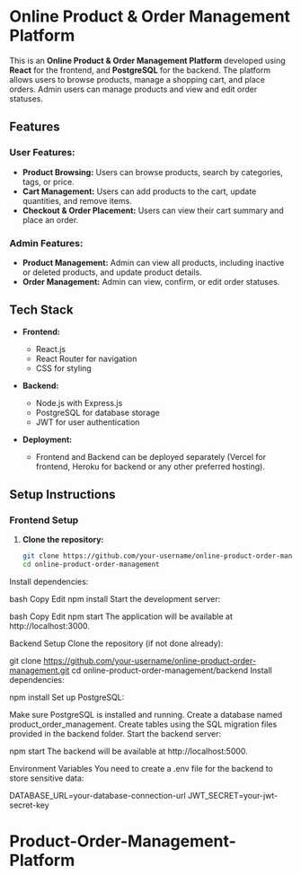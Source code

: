 # Online Product & Order Management Platform

This is an **Online Product & Order Management Platform** developed using **React**  for the frontend, and **PostgreSQL** for the backend. The platform allows users to browse products, manage a shopping cart, and place orders. Admin users can manage products and view and edit order statuses.

## Features

### User Features:
- **Product Browsing:** Users can browse products, search by categories, tags, or price.
- **Cart Management:** Users can add products to the cart, update quantities, and remove items.
- **Checkout & Order Placement:** Users can view their cart summary and place an order.
  
### Admin Features:
- **Product Management:** Admin can view all products, including inactive or deleted products, and update product details.
- **Order Management:** Admin can view, confirm, or edit order statuses.

## Tech Stack

- **Frontend:**
  - React.js
  - React Router for navigation
  - CSS for styling
  
- **Backend:**
  - Node.js with Express.js
  - PostgreSQL for database storage
  - JWT for user authentication
  
- **Deployment:**
  - Frontend and Backend can be deployed separately (Vercel for frontend, Heroku for backend or any other preferred hosting).

## Setup Instructions

### Frontend Setup

1. **Clone the repository:**

   ```bash
   git clone https://github.com/your-username/online-product-order-management.git
   cd online-product-order-management
Install dependencies:

bash
Copy
Edit
npm install
Start the development server:

bash
Copy
Edit
npm start
The application will be available at http://localhost:3000.

Backend Setup
Clone the repository (if not done already):


git clone https://github.com/your-username/online-product-order-management.git
cd online-product-order-management/backend
Install dependencies:

npm install
Set up PostgreSQL:

Make sure PostgreSQL is installed and running.
Create a database named product_order_management.
Create tables using the SQL migration files provided in the backend folder.
Start the backend server:

npm start
The backend will be available at http://localhost:5000.

Environment Variables
You need to create a .env file for the backend to store sensitive data:

DATABASE_URL=your-database-connection-url
JWT_SECRET=your-jwt-secret-key
# Product-Order-Management-Platform
